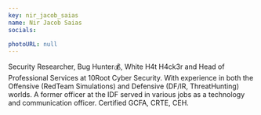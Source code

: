 ```yaml
---
key: nir_jacob_saias
name: Nir Jacob Saias
socials:

photoURL: null
---
```


Security Researcher, Bug Hunter💰, White H4t H4ck3r and Head of Professional Services at 10Root Cyber Security. With experience in both the Offensive (RedTeam Simulations) and Defensive (DF/IR, ThreatHunting) worlds. A former officer at the IDF served in various jobs as a technology and communication officer. Certified GCFA, CRTE, CEH.
